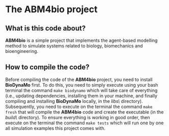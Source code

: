 
# The ABM4bio project 

## What is this code about?

**ABM4bio** is a simple project that implements the agent-based modelling method to simulate systems related to biology, biomechanics and bioengineering.

## How to compile the code?

Before compiling the code of the **ABM4bio** project, you need to install **BioDynaMo** first. To do this, you need to simply execute using your bash terminal the command `make biodynamo` which will take care of everything (i.e., updating dependencies, installing them in your machine, and finally compiling and installing **BioDynaMo** locally, in the *libs\\* directory). Subsequently, you need to execute on the terminal the command `make fresh` that will compile the **ABM4bio** code and create the executable (in the *build\\* directory). To ensure everything is working in good order, then execute on the terminal the command `make tests` which will run one by one all simulation examples this project comes with.
